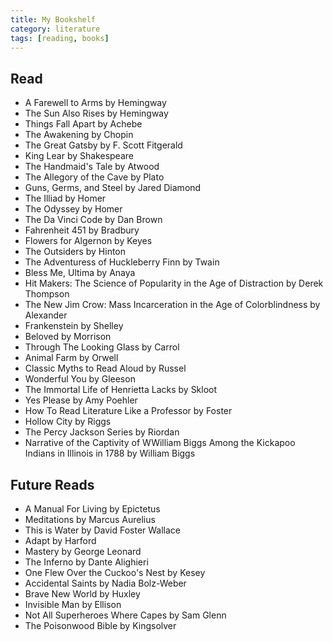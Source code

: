 ```yaml
---
title: My Bookshelf
category: literature
tags: [reading, books]
---
```


## Read
* A Farewell to Arms by Hemingway
* The Sun Also Rises by Hemingway
* Things Fall Apart by Achebe
* The Awakening by Chopin 
* The Great Gatsby by F. Scott Fitgerald
* King Lear by Shakespeare
* The Handmaid's Tale by Atwood
* The Allegory of the Cave by Plato
* Guns, Germs, and Steel by Jared Diamond
* The Illiad by Homer
* The Odyssey by Homer
* The Da Vinci Code by Dan Brown
* Fahrenheit 451 by Bradbury
* Flowers for Algernon by Keyes
* The Outsiders by Hinton 
* The Adventuress of Huckleberry Finn by Twain
* Bless Me, Ultima by Anaya
* Hit Makers: The Science of Popularity in the Age of Distraction by Derek Thompson
* The New Jim Crow: Mass Incarceration in the Age of Colorblindness by Alexander
* Frankenstein by Shelley
* Beloved by Morrison
* Through The Looking Glass by Carrol
* Animal Farm by Orwell
* Classic Myths to Read Aloud by Russel
* Wonderful You by Gleeson
* The Immortal Life of Henrietta Lacks by Skloot
* Yes Please by Amy Poehler
* How To Read Literature Like a Professor by Foster
* Hollow City by Riggs
* The Percy Jackson Series by Riordan 
* Narrative of the Captivity of WWilliam Biggs Among the Kickapoo Indians in Illinois in 1788 by William Biggs

## Future Reads
* A Manual For Living by Epictetus
* Meditations by Marcus Aurelius
* This is Water by David Foster Wallace
* Adapt by Harford
* Mastery by George Leonard
* The Inferno by Dante Alighieri
* One Flew Over the Cuckoo's Nest by Kesey
* Accidental Saints by Nadia Bolz-Weber
* Brave New World by Huxley 
* Invisible Man by Ellison
* Not All Superheroes Where Capes by Sam Glenn
* The Poisonwood Bible by Kingsolver

